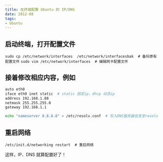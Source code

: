 ```yaml
---
title: 在终端配置 Ubuntu 的 IP/DNS
date: 2012-08
tags:
- Ubuntu
---
```

## 启动终端，打开配置文件

`sudo cp /etc/network/interfaces  /etc/network/interfacesbak  # 备份原有配置文件`
`sudo vim /etc/network/interfaces  # 编辑网卡配置文件`

## 接着修改相应内容，例如

```sh
auto eth0
iface eth0 inet static  # static 固定ip，dhcp 动态ip
address 192.168.1.88
netmask 255.255.255.0
gateway 192.168.1.1

echo "nameserver 8.8.8.8" > /etc/resolv.conf  # 写入DNS服务器信息至resolv.conf
```

## 重启网络

`/etc/init.d/networking restart  # 重启网络`
	
这样，IP、DNS 就算配置好了！

